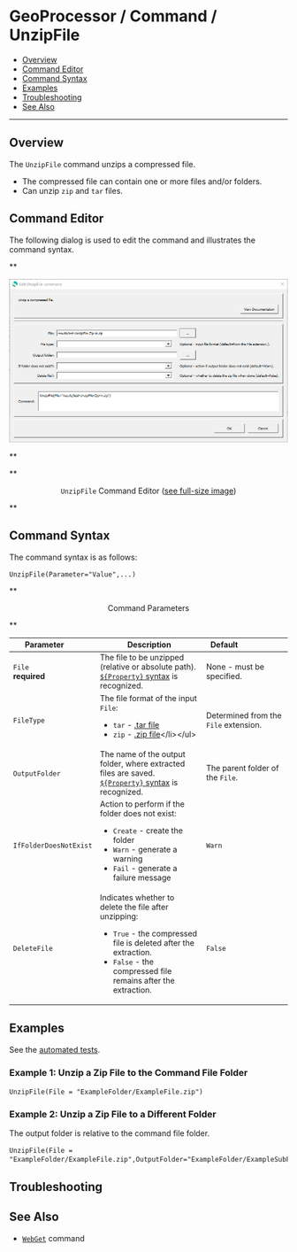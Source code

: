 # GeoProcessor / Command / UnzipFile #

* [Overview](#overview)
* [Command Editor](#command-editor)
* [Command Syntax](#command-syntax)
* [Examples](#examples)
* [Troubleshooting](#troubleshooting)
* [See Also](#see-also)

-------------------------

## Overview ##

The `UnzipFile` command unzips a compressed file. 

* The compressed file can contain one or more files and/or folders. 
* Can unzip `zip` and `tar` files.

## Command Editor ##

The following dialog is used to edit the command and illustrates the command syntax.

**<p style="text-align: center;">
![UnzipFile](UnzipFile.png)
</p>**

**<p style="text-align: center;">
`UnzipFile` Command Editor (<a href="../UnzipFile.png">see full-size image</a>)
</p>**

## Command Syntax ##

The command syntax is as follows:

```text
UnzipFile(Parameter="Value",...)
```
**<p style="text-align: center;">
Command Parameters
</p>**

|**Parameter**&nbsp;&nbsp;&nbsp;&nbsp;&nbsp;&nbsp;&nbsp;&nbsp;  | **Description** | **Default**&nbsp;&nbsp;&nbsp;&nbsp;&nbsp;&nbsp;&nbsp;&nbsp;&nbsp;&nbsp;&nbsp;&nbsp;&nbsp;&nbsp;&nbsp;&nbsp;&nbsp;&nbsp;&nbsp;&nbsp; |
| --------------|-----------------|----------------- |
| `File` <br> **required**| The file to be unzipped (relative or absolute path). [`${Property}` syntax](../../introduction/introduction.md#geoprocessor-properties-property) is recognized.| None - must be specified. |
| `FileType`| The file format of the input `File`:<ul><li>`tar` -  [.tar file](https://en.wikipedia.org/wiki/Tar_(computing))</li><li>`zip` - [.zip file](https://en.wikipedia.org/wiki/Zip_(file_format))</li></ul>| Determined from the `File` extension. |
| `OutputFolder` | The name of the output folder, where extracted files are saved. [`${Property}` syntax](../../introduction/introduction.md#geoprocessor-properties-property) is recognized.|The parent folder of the `File`.|
| `IfFolderDoesNotExist` | Action to perform if the folder does not exist: <ul><li>`Create` - create the folder</li><li>`Warn` - generate a warning</li><li>`Fail` - generate a failure message</li></ul> | `Warn` |
| `DeleteFile` | Indicates whether to delete the file after unzipping:<ul><li>`True` - the compressed file is deleted after the extraction.</li><li>`False` - the compressed file remains after the extraction.</li></ul>| `False`|

## Examples ##

See the [automated tests](https://github.com/OpenWaterFoundation/owf-app-geoprocessor-python-test/tree/master/test/commands/UnzipFile).

### Example 1: Unzip a Zip File to the Command File Folder ###

```
UnzipFile(File = "ExampleFolder/ExampleFile.zip")
```

### Example 2: Unzip a Zip File to a Different Folder ###

The output folder is relative to the command file folder.

```
UnzipFile(File = "ExampleFolder/ExampleFile.zip",OutputFolder="ExampleFolder/ExampleSubFolder")
```

## Troubleshooting ##

## See Also ##

* [`WebGet`](../WebGet/WebGet.md) command
